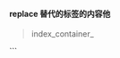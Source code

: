 
#### replace 替代的标签的内容他


> index_container_
<div class="navbar navbar-inverse navbar-fixed-top" th:fragment="header"></div>
```
<div th:replace="fragments/index_containt :: container">&nbsp;</div>

```